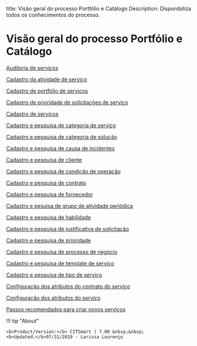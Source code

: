 title:  Visão geral do processo Portfólio e Catálogo
Description: Disponibiliza todos os conhecimentos do processo. 
# Visão geral do processo Portfólio e Catálogo

[Auditoria de serviços](/pt-br/citsmart-platform-7/processes/portfolio-and-catalog/audit.html#auditoria-de-servicos)

[Cadastro da atividade de serviço](/pt-br/citsmart-platform-7/processes/portfolio-and-catalog/activity.html)

[Cadastro de portfólio de serviços](/pt-br/citsmart-platform-7/processes/portfolio-and-catalog/register.html)

[Cadastro de prioridade de solicitações de serviço](/pt-br/citsmart-platform-7/processes/portfolio-and-catalog/priority-request.html)

[Cadastro de serviços](/pt-br/citsmart-platform-7/processes/portfolio-and-catalog/services.html)

[Cadastro e pesquisa de categoria de serviço](/pt-br/citsmart-platform-7/processes/portfolio-and-catalog/service-category.html)

[Cadastro e pesquisa de categoria de solução](/pt-br/citsmart-platform-7/processes/portfolio-and-catalog/solution-category.html)

[Cadastro e pesquisa de causa de incidentes](/pt-br/citsmart-platform-7/processes/portfolio-and-catalog/cause-incident.html)

[Cadastro e pesquisa de cliente](/pt-br/citsmart-platform-7/processes/portfolio-and-catalog/client.html)

[Cadastro e pesquisa de condição de operação](/pt-br/citsmart-platform-7/processes/portfolio-and-catalog/operating-condition.html)

[Cadastro e pesquisa de contrato](/pt-br/citsmart-platform-7/processes/portfolio-and-catalog/contract.html)

[Cadastro e pesquisa de fornecedor](/pt-br/citsmart-platform-7/processes/portfolio-and-catalog/provider.html)

[Cadastro e pesuisa de grupo de atividade periódica](/pt-br/citsmart-platform-7/processes/portfolio-and-catalog/periodic-activity.html)

[Cadastro e pesquisa de habilidade](/pt-br/citsmart-platform-7/processes/portfolio-and-catalog/skill.html)

[Cadastro e pesquisa de justificativa de solicitação](/pt-br/citsmart-platform-7/processes/portfolio-and-catalog/request-justification.html)

[Cadastro e pesquisa de prioridade](/pt-br/citsmart-platform-7/processes/portfolio-and-catalog/priority-register.html)

[Cadastro e pesquisa de processo de negócio](/pt-br/citsmart-platform-7/processes/portfolio-and-catalog/business-process.html)

[Cadastro e pesquisa de template de serviço](/pt-br/citsmart-platform-7/processes/portfolio-and-catalog/service-template.html)

[Cadastro e pesquisa de tipo de serviço](/pt-br/citsmart-platform-7/processes/portfolio-and-catalog/type-service.html)

[Configuração dos atributos do contrato do serviço](/pt-br/citsmart-platform-7/processes/portfolio-and-catalog/contract-attributes.html)

[Configuração dos atributos do serviço](/pt-br/citsmart-platform-7/processes/portfolio-and-catalog/configure-service-attribute.html)

[Passos recomendados para criar novos serviços](/pt-br/citsmart-platform-7/processes/portfolio-and-catalog/steps.html)

!!! tip "About"

    <b>Product/Version:</b> CITSmart | 7.00 &nbsp;&nbsp;
    <b>Updated:</b>07/31/2019 - Larissa Lourenço 
        

